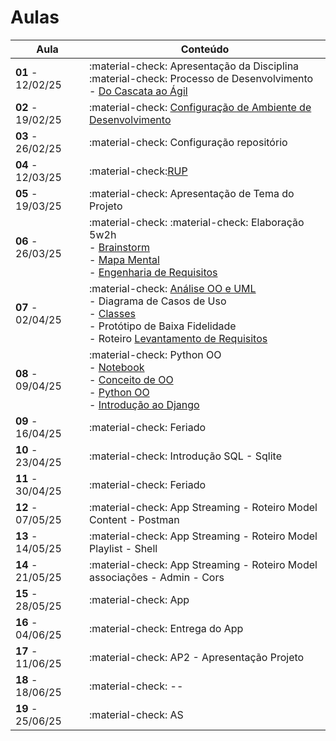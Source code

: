 # Aulas

| Aula                 | Conteúdo         |
| -------------------- | ---------------- |
| __01__ - 12/02/25    | :material-check: Apresentação da Disciplina <br> :material-check: Processo de Desenvolvimento - [Do Cascata ao Ágil](../assets/Aulas/Do%20Cascata%20ao%20Ágil%20-Back-End.pdf)                           |
| __02__ - 19/02/25     | :material-check: [Configuração de Ambiente de Desenvolvimento](https://liveestacio-my.sharepoint.com/:w:/g/personal/00661711722_professores_ibmec_edu_br/EU2fCcJwgTFLvWNyOSUtNWABng3aZ0HtBI38y6beD8dItQ?e=yhgaYu) |
| __03__ - 26/02/25     | :material-check: Configuração repositório  |
| __04__ - 12/03/25     | :material-check:[RUP](../assets/Aulas/RUP.pdf)  |
| __05__ - 19/03/25     | :material-check: Apresentação de Tema do Projeto |
| __06__ - 26/03/25     | :material-check: :material-check: Elaboração 5w2h <br> - [Brainstorm](../assets/Aulas/O%20processo%20de brainstorm.pdf) <br> - [Mapa Mental](../assets/Aulas/Mapa%20Mental.pdf) <br> - [Engenharia de Requisitos](..//assets/Aulas/Engenharia%20de%20Requisitos_Cap05.pdf)  |
| __07__ - 02/04/25     | :material-check: [Análise OO e UML](../assets/Aulas/AnaliseOO&UML.pdf) <br> - Diagrama de Casos de Uso <br> - [Classes](../assets/Aulas/Classes_Pacotes.pdf) <br> - Protótipo de Baixa Fidelidade <br> - Roteiro [Levantamento de Requisitos](https://jonh-carvalho.github.io/PBE_25.1_8001/_Disciplina/Roteiros/06_LevantamentoRequisitos/) |
| __08__ - 09/04/25     | :material-check: Python OO <br> - [Notebook](../Disciplina/Roteiros/__Construção/Poo/Poo.ipynb) <br> - [Conceito de OO](../Disciplina/Roteiros/__Construção/Poo/Conceitos-basicos-de-OO.pdf) <br> - [Python OO](../Disciplina/Roteiros/__Construção/Poo/Python-OO.pdf) <br> - [Introdução ao Django](https://jonh-carvalho.github.io/PBE_25.1_8001/Disciplina/Roteiros/__Constru%C3%A7%C3%A3o/Django/Intro/)  |
| __09__ - 16/04/25     | :material-check: Feriado  |
| __10__ - 23/04/25     | :material-check: Introdução SQL - Sqlite  |
| __11__ - 30/04/25     | :material-check: Feriado |
| __12__ - 07/05/25     | :material-check: App Streaming - Roteiro Model Content - Postman|
| __13__ - 14/05/25     | :material-check: App Streaming - Roteiro Model Playlist - Shell |
| __14__ - 21/05/25     | :material-check: App Streaming - Roteiro Model associações - Admin - Cors |
| __15__ - 28/05/25     | :material-check: App |
| __16__ - 04/06/25     | :material-check: Entrega do App |
| __17__ - 11/06/25     | :material-check: AP2 - Apresentação Projeto |
| __18__ - 18/06/25     | :material-check: -- |
| __19__ - 25/06/25     | :material-check: AS |

<!--    
<div class="grid cards" markdown>

- :fontawesome-brands-html5: __HTML__ for content and structure

</div>

<div class="grid cards" markdown>

- :fontawesome-brands-html5: __HTML__ for content and structure

</div>
| __03__ - 15/08/24     | :material-check:[Configuração de Ambiente de Desenvolvimento](https://liveestacio-my.sharepoint.com/:w:/g/personal/00661711722_professores_ibmec_edu_br/EU2fCcJwgTFLvWNyOSUtNWABAykAdvtuiY2eOTitau10zA?e=NyuXZm) |
| __04__ - 16/08/24     | :material-check: Configuração repositório  |
| __05__ - 22/03/24     | :material-check: Apresentação de Tema do Projeto   |
| __06__ - 23/03/24     | :material-check: Principais Funcionalidades do Projeto   |
| __07__ - 29/08/24     | :material-check: Elaboração 5w2h  |
| __08__ - 30/08/24     | :material-check:[Brainstorm](../assets/Aulas/O%20processo%20de brainstorm.pdf) e [Mapa Mental](../assets/Aulas/Mapa%20Mental.pdf)|
| __09__ - 05/09/24     | :material-check:[Engenharia de Requisitos](..//assets/Aulas/Engenharia%20de%20Requisitos_Cap05.pdf)  |
| __10__ - 06/09/24     | :material-check:[RUP](../assets/Aulas/RUP.pdf)                                                                                                                                                                     |
| __11__ - 12/09/24     | :material-check:[Análise OO e UML](../assets/Aulas/AnaliseOO&UML.pdf)                                                                                                                                             |
| __12__ - 13/09/24     | :material-check: Análise OO e UML - Diagrama de Casos de Uso                                                                                                                                                   |
| __13__ - 19/09/24     | :material-check:[Classes](../assets/Aulas/Classes_Pacotes.pdf)                                                                                                                                                     |
| __14__ - 20/09/24     | :material-check: Diagrama de Classes UML                                                                                                                                                                        |
| __15__ - 26/09/24     | :material-check: AP1 - Apresentação                                                                                                                                                                           |
| __16__ - 27/09/24     | ----------------------------------------------------------                                                                                                                                                      |
| __17__ - 03/10/24     | :material-check: Python OO ([Notebook](../modelagem/poo/poo.ipynb), [Conceito de OO](../modelagem/poo/Conceitos-basicos-de-OO.pdf) e [Python OO](../modelagem/poo/Python-OO.pdf)                                         |
| __18__ - 04/10/24     | :material-check: Python OO                                                                                                                                                                                      |
| __19__ - 10/10/24     | :material-check: Introdução ao Django OO                                                                                                                                                                      |
| __20__ - 11/10/24     | :material-check: Reunião Iquirium - Django OO                                                                                                                                                                  |
| __21__ - 18/10/24     | :material-check: Introdução SQL - Sqlite OO                                                                                                                                                                   |
| __22__ - 19/10/24     | :material-check: [Funcionalidade](../assets/Aulas/Iquirium.pdf)                                                                                                                                                                                 |
-->